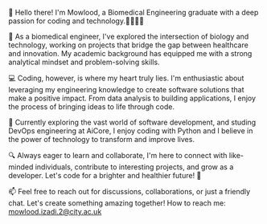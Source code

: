 👋 Hello there! I'm Mowlood, a Biomedical Engineering graduate with a deep passion for coding and technology.👩🏻‍💻✨

🧬 As a biomedical engineer, I've explored the intersection of biology and technology, working on projects that bridge the gap between healthcare and innovation. My academic background has equipped me with a strong analytical mindset and problem-solving skills.

💻 Coding, however, is where my heart truly lies. I'm enthusiastic about leveraging my engineering knowledge to create software solutions that make a positive impact. From data analysis to building applications, I enjoy the process of bringing ideas to life through code.

🚀 Currently exploring the vast world of software development, and studing DevOps engineering at AiCore, I enjoy coding with Python and I believe in the power of technology to transform and improve lives.

🔍 Always eager to learn and collaborate, I'm here to connect with like-minded individuals, contribute to interesting projects, and grow as a developer. Let's code for a brighter and healthier future! 🌟

📫 Feel free to reach out for discussions, collaborations, or just a friendly chat. Let's create something amazing together!
How to reach me: mowlood.izadi.2@city.ac.uk

<!---
codebymowlood/codebymowlood is a ✨ special ✨ repository because its `README.md` (this file) appears on your GitHub profile.
You can click the Preview link to take a look at your changes.
--->
